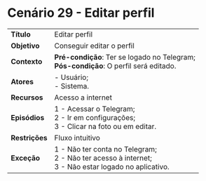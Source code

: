 # Cenário 29 - Editar perfil  

|        |                   |  
| -------  |  :------------------------------------|
|**Título** | Editar perfil |
|**Objetivo** | Conseguir editar o perfil |
|**Contexto** |**Pré-condição**: Ter se logado no Telegram;<br>**Pós-condição**: O perfil será editado.|
|**Atores**   | - Usuário;<br> - Sistema.       | 
|**Recursos** | Acesso a internet|
|**Episódios**| 1 - Acessar o Telegram; <br>2 - Ir em configurações;<br>3 - Clicar na foto ou em editar.|
|**Restrições**| Fluxo intuitivo| 
|**Exceção**| 1 - Não ter conta no Telegram;<br> 2 - Não ter acesso à internet;<br>3 - Não estar logado no aplicativo.    |

 